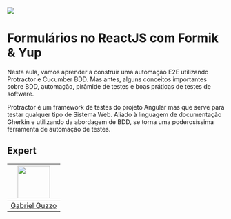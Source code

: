 <img src="https://storage.googleapis.com/golden-wind/experts-club/capa-github.svg" />

# Formulários no ReactJS com Formik & Yup

Nesta aula, vamos aprender a construir uma automação E2E utilizando Protractor e Cucumber BDD. Mas antes, alguns conceitos importantes sobre BDD, automação, pirâmide de testes e boas práticas de testes de software. 

Protractor é um framework de testes do projeto Angular mas que serve para testar qualquer tipo de Sistema Web. Aliado à linguagem de documentação Gherkin e utilizando da 	abordagem de BDD, se torna uma poderosíssima ferramenta de automação de testes.

## Expert

| [<img src="https://avatars.githubusercontent.com/u/23178984?v=4" width="75px;"/>](https://github.com/gmguzzo) |
| :-: |
|[Gabriel Guzzo](https://github.com/gmguzzo)|
